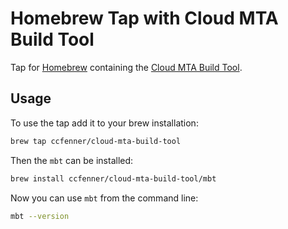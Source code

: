 # Homebrew Tap with Cloud MTA Build Tool 

Tap for [Homebrew](https://brew.sh) containing the [Cloud MTA Build Tool](https://sap.github.io/cloud-mta-build-tool).

## Usage

To use the tap add it to your brew installation:

```sh
brew tap ccfenner/cloud-mta-build-tool
```

Then the `mbt` can be installed:

```sh
brew install ccfenner/cloud-mta-build-tool/mbt
```

Now you can use `mbt` from the command line:

```sh
mbt --version
```
